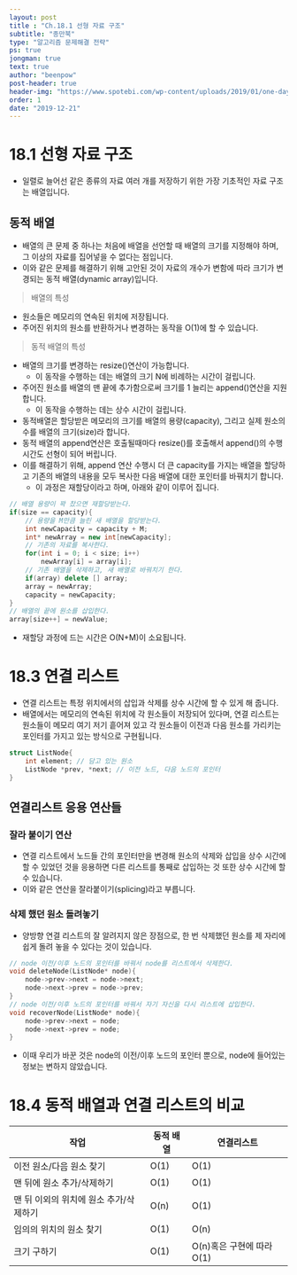 ```yaml
---
layout: post
title : "Ch.18.1 선형 자료 구조"
subtitle: "종만북"
type: "알고리즘 문제해결 전략"
ps: true
jongman: true
text: true
author: "beenpow"
post-header: true
header-img: "https://www.spotebi.com/wp-content/uploads/2019/01/one-day-day-one-workout-motivation-spotebi.jpg"
order: 1
date: "2019-12-21"
---
```


# 18.1 선형 자료 구조

- 일렬로 늘어선 같은 종류의 자료 여러 개를 저장하기 위한 가장 기초적인 자료 구조는 배열입니다.

## 동적 배열

- 배열의 큰 문제 중 하나는 처음에 배열을 선언할 때 배열의 크기를 지정해야 하며, 그 이상의 자료를
  집어넣을 수 없다는 점입니다.
- 이와 같은 문제를 해결하기 위해 고안된 것이 자료의 개수가 변함에 따라 크기가 변경되는 동적
  배열(dynamic array)입니다.

> 배열의 특성
- 원소들은 메모리의 연속된 위치에 저장됩니다.
- 주어진 위치의 원소를 반환하거나 변경하는 동작을 O(1)에 할 수 있습니다.


> 동적 배열의 특성
- 배열의 크기를 변경하는 resize()연산이 가능합니다.
    - 이 동작을 수행하는 데는 배열의 크기 N에 비례하는 시간이 걸립니다.
- 주어진 원소를 배열의 맨 끝에 추가함으로써 크기를 1 늘리는 append()연산을 지원합니다.
    - 이 동작을 수행하는 데는 상수 시간이 걸립니다.
- 동적배열은 할당받은 메모리의 크기를 배열의 용량(capacity), 그리고 실제 원소의 수를 배열의
  크기(size)라 합니다.
- 동적 배열의 append연산은 호출될때마다 resize()를 호출해서 append()의 수행 시간도 선형이 되어
  버립니다.
- 이를 해결하기 위해, append 연산 수행시 더 큰 capacity를 가지는 배열을 할당하고 기존의 배열의
  내용을 모두 복사한 다음 배열에 대한 포인터를 바꿔치기 합니다.
  - 이 과정은 재할당이라고 하며, 아래와 같이 이루어 집니다.


```cpp
// 배열 용량이 꽉 찼으면 재할당받는다.
if(size == capacity){
    // 용량을 M만큼 늘린 새 배열을 할당받는다.
    int newCapacity = capacity + M;
    int* newArray = new int[newCapacity];
    // 기존의 자료를 복사한다.
    for(int i = 0; i < size; i++)
        newArray[i] = array[i];
    // 기존 배열을 삭제하고, 새 배열로 바꿔치기 한다.
    if(array) delete [] array;
    array = newArray;
    capacity = newCapacity;
}
// 배열의 끝에 원소를 삽입한다.
array[size++] = newValue;
```
- 재할당 과정에 드는 시간은 O(N+M)이 소요됩니다.

# 18.3 연결 리스트

- 연결 리스트는 특정 위치에서의 삽입과 삭제를 상수 시간에 할 수 있게 해 줍니다.
- 배열에서는 메모리의 연속된 위치에 각 원소들이 저장되어 있다며, 연결 리스트는 원소들이 메모리 여기
  저기 흩어져 있고 각 원소들이 이전과 다음 원소를 가리키는 포인터를 가지고 있는 방식으로 구현됩니다.

```cpp
struct ListNode{
    int element; // 담고 있는 원소
    ListNode *prev, *next; // 이전 노드, 다음 노드의 포인터 
}
```

## 연결리스트 응용 연산들

### 잘라 붙이기 연산

- 연결 리스트에서 노드들 간의 포인터만을 변경해 원소의 삭제와 삽입을 상수 시간에 할 수 있었던 것을
  응용하면 다른 리스트를 통째로 삽입하는 것 또한 상수 시간에 할 수 있습니다.
- 이와 같은 연산을 잘라붙이기(splicing)라고 부릅니다.

### 삭제 했던 원소 돌려놓기

- 양방향 연결 리스트의 잘 알려지지 않은 장점으로, 한 번 삭제했던 원소를 제 자리에 쉽게 돌려 놓을 수
  있다는 것이 있습니다.

```cpp
// node 이전/이후 노드의 포인터를 바꿔서 node를 리스트에서 삭제한다.
void deleteNode(ListNode* node){
    node->prev->next = node->next;
    node->next->prev = node->prev;
}
// node 이전/이후 노드의 포인터를 바꿔서 자기 자신을 다시 리스트에 삽입한다.
void recoverNode(ListNode* node){
    node->prev->next = node;
    node->next->prev = node;
}
```

- 이때 우리가 바꾼 것은 node의 이전/이후 노드의 포인터 뿐으로, node에 들어있는 정보는 변하지
  않았습니다.

# 18.4 동적 배열과 연결 리스트의 비교

|작업 | 동적 배열 | 연결리스트 |
|-----|-----------|------------|
|이전 원소/다음 원소 찾기| O(1)|O(1)|
|맨 뒤에 원소 추가/삭제하기|O(1)|O(1)|
|맨 뒤 이외의 위치에 원소 추가/삭제하기| O(n)|O(1)|
|임의의 위치의 원소 찾기|O(1)|O(n)|
|크기 구하기|O(1)|O(n)혹은 구현에 따라 O(1)|



